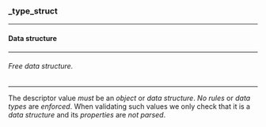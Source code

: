 ### _type_struct



------
#### Data structure



------
###### Free data structure.



------
The descriptor value *must* be an *object* or *data structure*. *No rules* or *data types* are *enforced*. When validating such values we only check that it is a *data structure* and its *properties* are *not parsed*.
